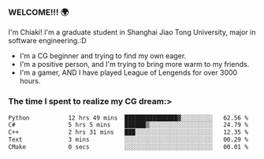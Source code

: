 ### WELCOME!!! 🌍

I'm Chiaki! I'm a graduate student in Shanghai Jiao Tong University, major in software engineering.:D

-  I'm a CG beginner and trying to find my own eager. 
-  I'm a positive person, and I'm trying to bring more warm to my friends.
-  I'm a gamer, AND I have played League of Lengends for over 3000 hours.


### The time I spent to realize my CG dream:>
<!--START_SECTION:waka-->

```txt
Python           12 hrs 49 mins  ███████████████▓░░░░░░░░░   62.56 %
C#               5 hrs 5 mins    ██████▒░░░░░░░░░░░░░░░░░░   24.79 %
C++              2 hrs 31 mins   ███░░░░░░░░░░░░░░░░░░░░░░   12.35 %
Text             3 mins          ░░░░░░░░░░░░░░░░░░░░░░░░░   00.29 %
CMake            0 secs          ░░░░░░░░░░░░░░░░░░░░░░░░░   00.01 %
```

<!--END_SECTION:waka-->

<!--
**Chiaki-meow/Chiaki-meow** is a ✨ _special_ ✨ repository because its `README.md` (this file) appears on your GitHub profile.

Here are some ideas to get you started:

- 🔭 I’m currently working on ...
- 🌱 I’m currently learning ...
- 👯 I’m looking to collaborate on ...
- 🤔 I’m looking for help with ...
- 💬 Ask me about ...
- 📫 How to reach me: ...
- 😄 Pronouns: ...
- ⚡ Fun fact: ...
-->
